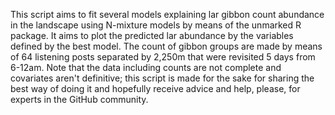 This script aims to fit several models explaining lar gibbon count abundance in the landscape using N-mixture models by means of the unmarked R package. It aims to plot the predicted lar abundance by the variables defined by the best model. The count of gibbon groups are made by means of 64 listening posts separated by 2,250m that were revisited 5 days from 6-12am. Note that the data including counts are not complete and covariates aren't definitive; this script is made for the sake for sharing the best way of doing it and hopefully receive advice and help, please, for experts in the GitHub community.


